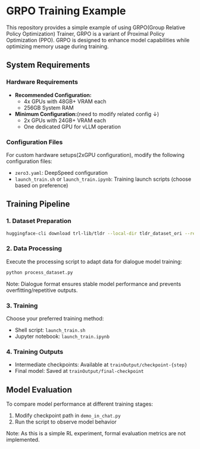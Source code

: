 # GRPO Training Example

This repository provides a simple example of using GRPO(Group Relative Policy Optimization) Trainer, GRPO is a variant of Proximal Policy Optimization (PPO). GRPO is designed to enhance model capabilities while optimizing memory usage during training.

## System Requirements

### Hardware Requirements
- **Recommended Configuration:**
  - 4x GPUs with 48GB+ VRAM each
  - 256GB System RAM
- **Minimum Configuration:**(need to modify related config ↓)
  - 2x GPUs with 24GB+ VRAM each
  - One dedicated GPU for vLLM operation

### Configuration Files
For custom hardware setups(2xGPU configuration), modify the following configuration files:
- `zero3.yaml`: DeepSpeed configuration
- `launch_train.sh` or `launch_train.ipynb`: Training launch scripts (choose based on preference)

## Training Pipeline

### 1. Dataset Preparation
```sh
huggingface-cli download trl-lib/tldr --local-dir tldr_dataset_ori --repo-type dataset
```

### 2. Data Processing
Execute the processing script to adapt data for dialogue model training:
```sh
python process_dataset.py
```
Note: Dialogue format ensures stable model performance and prevents overfitting/repetitive outputs.

### 3. Training
Choose your preferred training method:
- Shell script: `launch_train.sh`
- Jupyter notebook: `launch_train.ipynb`

### 4. Training Outputs
- Intermediate checkpoints: Available at `trainOutput/checkpoint-{step}`
- Final model: Saved at `trainOutput/final-checkpoint`

## Model Evaluation

To compare model performance at different training stages:
1. Modify checkpoint path in `demo_in_chat.py`
2. Run the script to observe model behavior

Note: As this is a simple RL experiment, formal evaluation metrics are not implemented.


